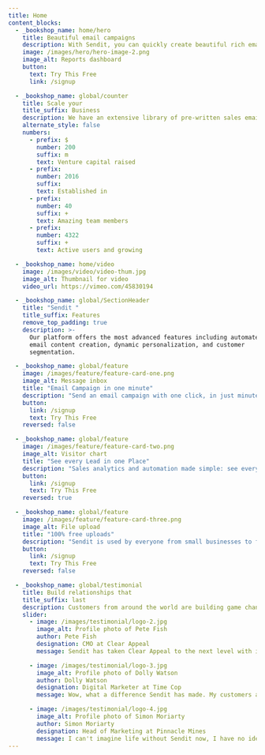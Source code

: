 ```yaml
---
title: Home
content_blocks:
  - _bookshop_name: home/hero
    title: Beautiful email campaigns
    description: With Sendit, you can quickly create beautiful rich emails that capture a reader's attention, engage them, and convert them into customers.
    image: /images/hero/hero-image-2.png
    image_alt: Reports dashboard
    button:
      text: Try This Free
      link: /signup

  - _bookshop_name: global/counter
    title: Scale your
    title_suffix: Business
    description: We have an extensive library of pre-written sales emails, proven marketing templates, and more to get you started on your next project.
    alternate_style: false
    numbers:
      - prefix: $
        number: 200
        suffix: m
        text: Venture capital raised
      - prefix:
        number: 2016
        suffix:
        text: Established in
      - prefix:
        number: 40
        suffix: +
        text: Amazing team members
      - prefix:
        number: 4322
        suffix: +
        text: Active users and growing

  - _bookshop_name: home/video
    image: /images/video/video-thum.jpg
    image_alt: Thumbnail for video
    video_url: https://vimeo.com/45830194

  - _bookshop_name: global/SectionHeader
    title: "Sendit "
    title_suffix: Features
    remove_top_padding: true
    description: >-
      Our platform offers the most advanced features including automated
      email content creation, dynamic personalization, and customer
      segmentation.

  - _bookshop_name: global/feature
    image: /images/feature/feature-card-one.png
    image_alt: Message inbox
    title: "Email Campaign in one minute"
    description: "Send an email campaign with one click, in just minutes. Automate your emails and content, while keeping the human touch."
    button:
      link: /signup
      text: Try This Free
    reversed: false

  - _bookshop_name: global/feature
    image: /images/feature/feature-card-two.png
    image_alt: Visitor chart
    title: "See every Lead in one Place"
    description: "Sales analytics and automation made simple: see every sales lead in one place, regardless of where it came from."
    button:
      link: /signup
      text: Try This Free
    reversed: true

  - _bookshop_name: global/feature
    image: /images/feature/feature-card-three.png
    image_alt: File upload
    title: "100% free uploads"
    description: "Sendit is used by everyone from small businesses to fortune 500 companies. Browse our collection of email marketing templates and start sending beautiful emails in minutes."
    button:
      link: /signup
      text: Try This Free
    reversed: false

  - _bookshop_name: global/testimonial
    title: Build relationships that
    title_suffix: last
    description: Customers from around the world are building game changing email marketing campaigns.
    slider:
      - image: /images/testimonial/logo-2.jpg
        image_alt: Profile photo of Pete Fish
        author: Pete Fish
        designation: CMO at Clear Appeal
        message: Sendit has taken Clear Appeal to the next level with it's beautiful targetted email campaigns.

      - image: /images/testimonial/logo-3.jpg
        image_alt: Profile photo of Dolly Watson
        author: Dolly Watson
        designation: Digital Marketer at Time Cop
        message: Wow, what a difference Sendit has made. My customers are more engaged than ever.

      - image: /images/testimonial/logo-4.jpg
        image_alt: Profile photo of Simon Moriarty
        author: Simon Moriarty
        designation: Head of Marketing at Pinnacle Mines
        message: I can't imagine life without Sendit now, I have no idea how we were surviving before.
---
```

